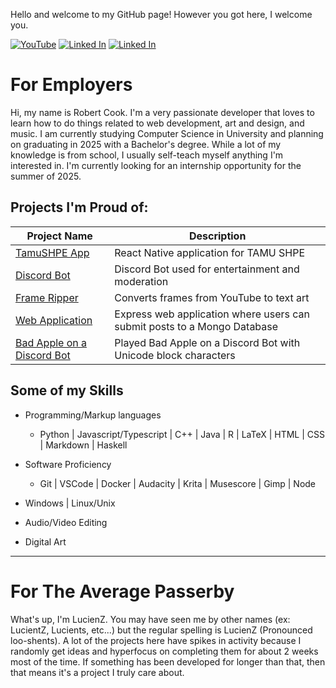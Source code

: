 Hello and welcome to my GitHub page! However you got here, I welcome you.

[![YouTube](https://img.shields.io/badge/-LucienZ-red?logo=youtube)](https://www.youtube.com/channel/UCNseWGI28HPm_i9bYmi4i3g)
[![Linked In](https://img.shields.io/badge/-Robert_Cook-blue?logo=linkedin)](https://www.linkedin.com/in/robert-cook-758197213/)
[![Linked In](https://img.shields.io/badge/-Email-white?logo=gmail)](mailto:koblenzpoisiden@gmail.com)


# For Employers
Hi, my name is Robert Cook. I'm a very passionate developer that loves to learn how to do things related to web development, art and design, and music. I am currently studying Computer Science in University and planning on graduating in 2025 with a Bachelor's degree. While a lot of my knowledge is from school, I usually self-teach myself anything I'm interested in. I'm currently looking for an internship opportunity for the summer of 2025.

## Projects I'm Proud of:

| Project Name                                                                | Description                                                                                 |
| ------------                                                                | -----------                                                                                 |
| [TamuSHPE App](https://github.com/TAMUSHPE/MobileApp)                       | React Native application for TAMU SHPE                                                      |
| [Discord Bot](https://github.com/LucientZ/DiscordPyBot)                     | Discord Bot used for entertainment and moderation                                           |
| [Frame Ripper](https://github.com/LucientZ/YouTube-Frame-Ripper)            | Converts frames from YouTube to text art                                                    |
| [Web Application](https://github.com/LucientZ/web-application)              | Express web application where users can submit posts to a Mongo Database                    |
| [Bad Apple on a Discord Bot](https://www.youtube.com/watch?v=HWIbUDLiNBs)   | Played Bad Apple on a Discord Bot with Unicode block characters                             |

## Some of my Skills
- Programming/Markup languages
    - Python | Javascript/Typescript | C++ | Java | R | LaTeX | HTML | CSS | Markdown | Haskell

- Software Proficiency
    - Git | VSCode | Docker | Audacity | Krita | Musescore | Gimp | Node

- Windows | Linux/Unix

- Audio/Video Editing

- Digital Art

---

# For The Average Passerby
What's up, I'm LucienZ. You may have seen me by other names (ex: LucientZ, Lucients, etc...) but the regular spelling is LucienZ (Pronounced loo-shents). A lot of the projects here have spikes in activity because I randomly get ideas and hyperfocus on completing them for about 2 weeks most of the time. If something has been developed for longer than that, then that means it's a project I truly care about. 
